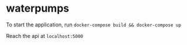 # waterpumps

To start the application, run `docker-compose build && docker-compose up`

Reach the api at `localhost:5000`
